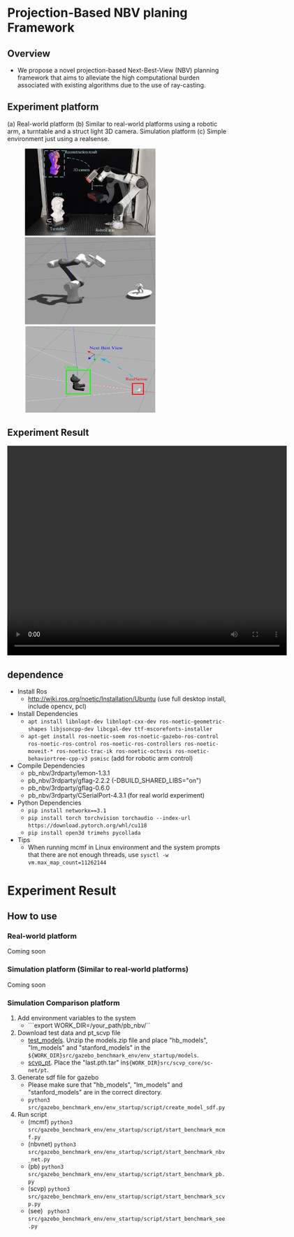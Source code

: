 # Projection-Based NBV planing Framework

## Overview
* We propose a novel projection-based Next-Best-View (NBV) planning framework that aims to alleviate the high computational burden associated with existing algorithms due to the use of ray-casting.

## Experiment platform
 (a) Real-world platform
 (b) Similar to real-world platforms using a robotic arm, a turntable and a struct light 3D camera.
Simulation platform 
 (c) Simple environment just using a realsense.
<figure class="half">
    <img src="./imgs/Experimental_platform.png" width=300 height=200><img src="./imgs/Simulation_environment.png" width=300 height=200><img src="./imgs/Simulation_Comparison_platform.png" width=300 height=200>
</figure>

## Experiment Result
<video width="640" height="480" controls>
    <source src="./imgs/pb_nbv_video.mp4" type="video/mp4">
</video>

## dependence
* Install Ros
    * http://wiki.ros.org/noetic/Installation/Ubuntu (use full desktop install, include opencv, pcl)
* Install Dependencies
    * ```apt install libnlopt-dev libnlopt-cxx-dev ros-noetic-geometric-shapes libjsoncpp-dev libcgal-dev ttf-mscorefonts-installer```
    * ```apt-get install ros-noetic-soem ros-noetic-gazebo-ros-control ros-noetic-ros-control ros-noetic-ros-controllers ros-noetic-moveit-* ros-noetic-trac-ik ros-noetic-octovis ros-noetic-behaviortree-cpp-v3 psmisc``` (add for robotic arm control) 
* Compile Dependencies
    * pb_nbv/3rdparty/lemon-1.3.1
    * pb_nbv/3rdparty/gflag-2.2.2 (-DBUILD_SHARED_LIBS="on")
    * pb_nbv/3rdparty/gflag-0.6.0 
    * pb_nbv/3rdparty/CSerialPort-4.3.1 (for real world experiment)
* Python Dependencies
    * ```pip install networkx==3.1```
    * ```pip install torch torchvision torchaudio --index-url https://download.pytorch.org/whl/cu118```
    * ```pip install open3d trimehs pycollada```
* Tips
    * When running mcmf in Linux environment and the system prompts that there are not enough threads, use ```sysctl -w vm.max_map_count=11262144```

# Experiment Result

## How to use

### Real-world platform

Coming soon

### Simulation platform (Similar to real-world platforms)

Coming soon

### Simulation Comparison platform 

1. Add environment variables to the system
    * ```export WORK_DIR=/your_path/pb_nbv/``
2. Download test data and pt_scvp file
    * [test_models](https://drive.google.com/file/d/12ev82uECxEyeaIMSbQDMPd90R04Wd4VR/view?usp=drive_link). Unzip the models.zip file and place "hb_models", "lm_models" and "stanford_models" in the ```${WORK_DIR}src/gazebo_benchmark_env/env_startup/models```.
    * [scvp_pt](https://www.kaggle.com/datasets/sicongpan/scvp-dataset). Place the "last.pth.tar" in```${WORK_DIR}src/scvp_core/sc-net/pt```.
3. Generate sdf file for gazebo
    * Please make sure that "hb_models", "lm_models" and "stanford_models" are in the correct directory.
    * ```python3 src/gazebo_benchmark_env/env_startup/script/create_model_sdf.py```
4. Run script
    * (mcmf) ```python3 src/gazebo_benchmark_env/env_startup/script/start_benchmark_mcmf.py``` 
    * (nbvnet) ```python3 src/gazebo_benchmark_env/env_startup/script/start_benchmark_nbv_net.py```
    * (pb) ```python3 src/gazebo_benchmark_env/env_startup/script/start_benchmark_pb.py```
    * (scvp) ```python3 src/gazebo_benchmark_env/env_startup/script/start_benchmark_scvp.py```
    * (see) ``` python3 src/gazebo_benchmark_env/env_startup/script/start_benchmark_see.py```

    
